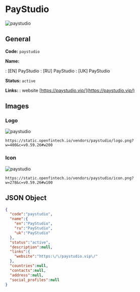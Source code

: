 
# PayStudio 
![paystudio](https://static.openfintech.io/vendors/paystudio/logo.png?w=400&c=v0.59.26#w200)  

## General 
 
**Code:** `paystudio` 
 
**Name:** 
 
:	[EN] PayStudio 
:	[RU] PayStudio 
:	[UK] PayStudio 
 
**Status:** `active` 
 
**Links:** 
: website [https://paystudio.vip/](https://paystudio.vip/) 
 

## Images 

### Logo 
 
![paystudio](https://static.openfintech.io/vendors/paystudio/logo.png?w=400&c=v0.59.26#w200)  

```
https://static.openfintech.io/vendors/paystudio/logo.png?w=400&c=v0.59.26#w200
```  

### Icon 
 
![paystudio](https://static.openfintech.io/vendors/paystudio/icon.png?w=278&c=v0.59.26#w100)  

```
https://static.openfintech.io/vendors/paystudio/icon.png?w=278&c=v0.59.26#w100
```  

## JSON Object 

```json
{
  "code":"paystudio",
  "name":{
    "en":"PayStudio",
    "ru":"PayStudio",
    "uk":"PayStudio"
  },
  "status":"active",
  "description":null,
  "links":{
    "website":"https:\/\/paystudio.vip\/"
  },
  "countries":null,
  "contacts":null,
  "address":null,
  "social_profiles":null
}
```  
